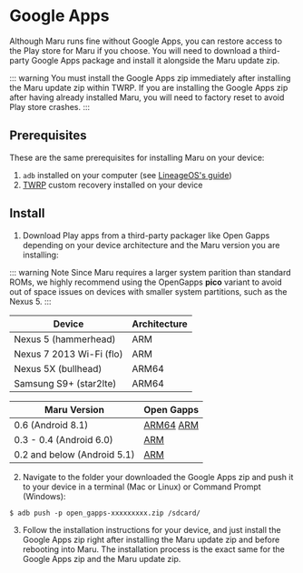 # Google Apps

Although Maru runs fine without Google Apps, you can restore access to the Play store for Maru if you choose. You will need to download a third-party Google Apps package and install it alongside the Maru update zip.

::: warning
You must install the Google Apps zip immediately after installing the Maru update zip within TWRP.
If you are installing the Google Apps zip after having already installed Maru, you will need to factory reset to avoid Play store crashes.
:::

## Prerequisites

These are the same prerequisites for installing Maru on your device:

1. `adb` installed on your computer (see [LineageOS's guide](https://wiki.lineageos.org/adb_fastboot_guide.html))
2. [TWRP](../user/twrp.md) custom recovery installed on your device

## Install

1. Download Play apps from a third-party packager like Open Gapps depending on your device architecture and the Maru version you are installing:

::: warning Note
Since Maru requires a larger system parition than standard ROMs, we highly recommend using the OpenGapps **pico** variant to avoid out of space issues on devices with smaller system partitions, such as the Nexus 5.
:::

   | Device                   | Architecture |
   | ------------------------ | ------------ |
   | Nexus 5 (hammerhead)     | ARM          |
   | Nexus 7 2013 Wi-Fi (flo) | ARM          |
   | Nexus 5X (bullhead)      | ARM64        |
   | Samsung S9+ (star2lte)   | ARM64        |


   | Maru Version                | Open Gapps |
   | --------------------------- | ---------- |
   | 0.6 (Android 8.1)           | [ARM64](https://opengapps.org/?arch=arm64&api=8.1&variant=pico) [ARM](https://opengapps.org/?arch=arm&api=8.1&variant=pico) |
   | 0.3 - 0.4  (Android 6.0)    | [ARM](http://opengapps.org/?arch=arm&api=6.0&variant=pico) |
   | 0.2 and below (Android 5.1) | [ARM](http://opengapps.org/?arch=arm&api=5.1&variant=pico) |

2. Navigate to the folder your downloaded the Google Apps zip and push it to your device in a terminal (Mac or Linux) or Command Prompt (Windows):

```
$ adb push -p open_gapps-xxxxxxxxx.zip /sdcard/
```

3. Follow the installation instructions for your device, and just install the Google Apps zip right after installing the Maru update zip and before rebooting into Maru. The installation process is the exact same for the Google Apps zip and the Maru update zip.
